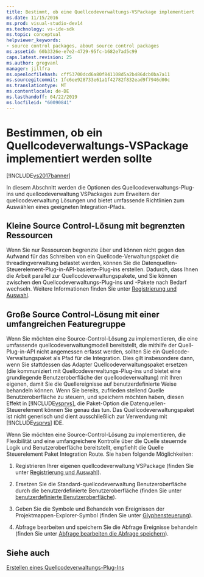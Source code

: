 ```yaml
---
title: Bestimmt, ob eine Quellcodeverwaltungs-VSPackage implementiert | Microsoft-Dokumentation
ms.date: 11/15/2016
ms.prod: visual-studio-dev14
ms.technology: vs-ide-sdk
ms.topic: conceptual
helpviewer_keywords:
- source control packages, about source control packages
ms.assetid: 60b3326e-e7e2-4729-95fc-b682e7ad5c99
caps.latest.revision: 25
ms.author: gregvanl
manager: jillfra
ms.openlocfilehash: cff53700dcd6a80f841108d5a2b486dcb0ba7a11
ms.sourcegitcommit: 1fc6ee928733e61a1f42782f832ead9f7946d00c
ms.translationtype: MT
ms.contentlocale: de-DE
ms.lasthandoff: 04/22/2019
ms.locfileid: "60090841"
---
```

# <a name="determining-whether-to-implement-a-source-control-vspackage"></a>Bestimmen, ob ein Quellcodeverwaltungs-VSPackage implementiert werden sollte
[!INCLUDE[vs2017banner](../../includes/vs2017banner.md)]

In diesem Abschnitt werden die Optionen des Quellcodeverwaltungs-Plug-ins und quellcodeverwaltung VSPackages zum Erweitern der quellcodeverwaltung Lösungen und bietet umfassende Richtlinien zum Auswählen eines geeigneten Integration-Pfads.  
  
## <a name="small-source-control-solution-with-limited-resources"></a>Kleine Source Control-Lösung mit begrenzten Ressourcen  
 Wenn Sie nur Ressourcen begrenzte über und können nicht gegen den Aufwand für das Schreiben von ein Quellcode-Verwaltungspaket die threadingverwaltung belastet werden, können Sie die Datenquellen-Steuerelement-Plug-in-API-basierte-Plug-ins erstellen. Dadurch, dass Ihnen die Arbeit parallel zur Quellcodeverwaltungspakete, und Sie können zwischen den Quellcodeverwaltungs-Plug-ins und -Pakete nach Bedarf wechseln. Weitere Informationen finden Sie unter [Registrierung und Auswahl](../../extensibility/internals/registration-and-selection-source-control-vspackage.md).  
  
## <a name="large-source-control-solution-with-a-rich-feature-set"></a>Große Source Control-Lösung mit einer umfangreichen Featuregruppe  
 Wenn Sie möchten eine Source-Control-Lösung zu implementieren, die eine umfassende quellcodeverwaltungmodell bereitstellt, die mithilfe der Quell-Plug-in-API nicht angemessen erfasst werden, sollten Sie ein Quellcode-Verwaltungspaket als Pfad für die Integration. Dies gilt insbesondere dann, wenn Sie stattdessen das Adapter Quellcodeverwaltungspaket ersetzen (die kommuniziert mit Quellcodeverwaltungs-Plug-ins und bietet eine grundlegende Benutzeroberfläche der quellcodeverwaltung) mit Ihren eigenen, damit Sie die Quellereignisse auf benutzerdefinierte Weise behandeln können. Wenn Sie bereits, zufrieden stellend Quelle Benutzeroberfläche zu steuern, und speichern möchten haben, diesen Effekt in [!INCLUDE[vsprvs](../../includes/vsprvs-md.md)], die Paket-Option die Datenquellen-Steuerelement können Sie genau das tun. Das Quellcodeverwaltungspaket ist nicht generisch und dient ausschließlich zur Verwendung mit [!INCLUDE[vsprvs](../../includes/vsprvs-md.md)] IDE.  
  
 Wenn Sie möchten eine Source-Control-Lösung zu implementieren, die Flexibilität und eine umfangreichere Kontrolle über die Quelle steuernde Logik und Benutzeroberfläche bereitstellt, empfiehlt die Quelle Steuerelement Paket Integration Route. Sie haben folgende Möglichkeiten:  
  
1. Registrieren Ihrer eigenen quellcodeverwaltung VSPackage (finden Sie unter [Registrierung und Auswahl](../../extensibility/internals/registration-and-selection-source-control-vspackage.md)).  
  
2. Ersetzen Sie die Standard-quellcodeverwaltung Benutzeroberfläche durch die benutzerdefinierte Benutzeroberfläche (finden Sie unter [benutzerdefinierte Benutzeroberfläche](../../extensibility/internals/custom-user-interface-source-control-vspackage.md)).  
  
3. Geben Sie die Symbole und Behandeln von Ereignissen der Projektmappen-Explorer-Symbol (finden Sie unter [Glyphensteuerung](../../extensibility/internals/glyph-control-source-control-vspackage.md)).  
  
4. Abfrage bearbeiten und speichern Sie die Abfrage Ereignisse behandeln (finden Sie unter [Abfrage bearbeiten die Abfrage speichern](../../extensibility/internals/query-edit-query-save-source-control-vspackage.md)).  
  
## <a name="see-also"></a>Siehe auch  
 [Erstellen eines Quellcodeverwaltungs-Plug-Ins](../../extensibility/internals/creating-a-source-control-plug-in.md)
